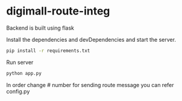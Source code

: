 # digimall-route-integ
Backend is built using flask 

Install the dependencies and devDependencies and start the server.

```sh
pip install -r requirements.txt
```
Run server
```sh
python app.py
```
In order change # number for sending route message you can refer config.py 
